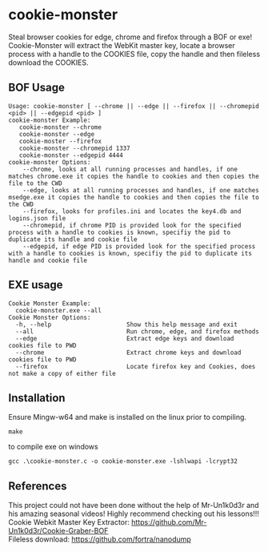 # cookie-monster
Steal browser cookies for edge, chrome and firefox through a BOF or exe! 
Cookie-Monster will extract the WebKit master key, locate a browser process with a handle to the COOKIES file, copy the handle and then fileless download the COOKIES.  

## BOF Usage
```
Usage: cookie-monster [ --chrome || --edge || --firefox || --chromepid <pid> || --edgepid <pid> ] 
cookie-monster Example: 
   cookie-monster --chrome 
   cookie-monster --edge 
   cookie-moster --firefox 
   cookie-monster --chromepid 1337 
   cookie-monster --edgepid 4444 
cookie-monster Options: 
    --chrome, looks at all running processes and handles, if one matches chrome.exe it copies the handle to cookies and then copies the file to the CWD 
    --edge, looks at all running processes and handles, if one matches msedge.exe it copies the handle to cookies and then copies the file to the CWD 
    --firefox, looks for profiles.ini and locates the key4.db and logins.json file 
    --chromepid, if chrome PID is provided look for the specified process with a handle to cookies is known, specifiy the pid to duplicate its handle and cookie file 
    --edgepid, if edge PID is provided look for the specified process with a handle to cookies is known, specifiy the pid to duplicate its handle and cookie file 
```

## EXE usage
```
Cookie Monster Example:
  cookie-monster.exe --all 
Cookie Monster Options:
  -h, --help                     Show this help message and exit
  --all                          Run chrome, edge, and firefox methods
  --edge                         Extract edge keys and download cookies file to PWD
  --chrome                       Extract chrome keys and download cookies file to PWD
  --firefox                      Locate firefox key and Cookies, does not make a copy of either file
```
## Installation
Ensure Mingw-w64 and make is installed on the linux prior to compiling.
```
make
```

to compile exe on windows
```
gcc .\cookie-monster.c -o cookie-monster.exe -lshlwapi -lcrypt32
```

## References
This project could not have been done without the help of Mr-Un1k0d3r and his amazing seasonal videos!
Highly recommend checking out his lessons!!! <br>
Cookie Webkit Master Key Extractor:
https://github.com/Mr-Un1k0d3r/Cookie-Graber-BOF <br>
Fileless download:
https://github.com/fortra/nanodump

